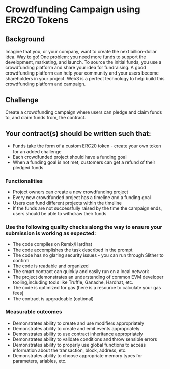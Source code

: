 # Crowdfunding Campaign using ERC20 Tokens

## Background

Imagine that you, or your company, want to create the next billion-dollar idea. Way to go!
One problem: you need more funds to support the development, marketing, and launch.
To source the initial funds, you use a crowdfunding platform and share your idea for fundraising.
A good crowdfunding platform can help your community and your users become
shareholders in your project. Web3 is a perfect technology to help build this crowdfunding
platform and campaign.

## Challenge

Create a crowdfunding campaign where users can pledge and claim funds to, and claim funds from, the contract.

## Your contract(s) should be written such that:

- Funds take the form of a custom ERC20 token - create your own token for an added challenge
- Each crowdfunded project should have a funding goal
- When a funding goal is not met, customers can get a refund of their pledged funds

### Functionalities

- Project owners can create a new crowdfunding project
- Every new crowdfunded project has a timeline and a funding goal
- Users can fund different projects within the timeline
- If the funds are not successfully raised by the time the campaign ends, users should be able to withdraw their funds

### Use the following quality checks along the way to ensure your submission is working as expected:

- The code compiles on Remix/Hardhat
- The code accomplishes the task described in the prompt
- The code has no glaring security issues - you can run through Slither to confirm
- The code is readable and organized
- The smart contract can quickly and easily run on a local network
- The project demonstrates an understanding of common EVM developer tooling,including tools like Truffle, Ganache, Hardhat, etc.
- The code is optimized for gas (here is a resource to calculate your gas fees)
- The contract is upgradeable (optional)

### Measurable outcomes

- Demonstrates ability to create and use modifiers appropriately
- Demonstrates ability to create and emit events appropriately
- Demonstrates ability to use contract inheritance appropriately
- Demonstrates ability to validate conditions and throw sensible errors
- Demonstrates ability to properly use global functions to access information about the transaction, block, address, etc.
- Demonstrates ability to choose appropriate memory types for parameters, ariables, etc.
